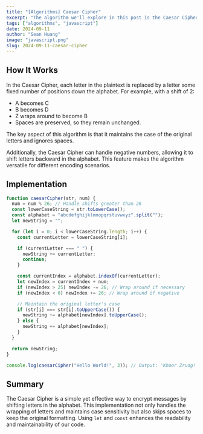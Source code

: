 ```yaml
---
title: "[Algorithms] Caesar Cipher"
excerpt: "The algorithm we'll explore in this post is the Caesar Cipher. This classic encryption technique shifts each letter in a string by a specified number of places in the alphabet."
tags: ["algorithms", "javascript"]
date: 2024-09-11
author: "Sean Huang"
image: "javascript.png"
slug: 2024-09-11-caesar-cipher
---
```


## How It Works

In the Caesar Cipher, each letter in the plaintext is replaced by a letter some fixed number of positions down the alphabet. For example, with a shift of 2:

- A becomes C
- B becomes D
- Z wraps around to become B
- Spaces are preserved, so they remain unchanged.

The key aspect of this algorithm is that it maintains the case of the original letters and ignores spaces.

Additionally, the Caesar Cipher can handle negative numbers, allowing it to shift letters backward in the alphabet. This feature makes the algorithm versatile for different encoding scenarios.

## Implementation

```javascript
function caesarCipher(str, num) {
  num = num % 26; // Handle shifts greater than 26
  const lowerCaseString = str.toLowerCase();
  const alphabet = "abcdefghijklmnopqrstuvwxyz".split("");
  let newString = "";

  for (let i = 0; i < lowerCaseString.length; i++) {
    const currentLetter = lowerCaseString[i];

    if (currentLetter === " ") {
      newString += currentLetter;
      continue;
    }

    const currentIndex = alphabet.indexOf(currentLetter);
    let newIndex = currentIndex + num;
    if (newIndex > 25) newIndex -= 26; // Wrap around if necessary
    if (newIndex < 0) newIndex += 26; // Wrap around if negative

    // Maintain the original letter's case
    if (str[i] === str[i].toUpperCase()) {
      newString += alphabet[newIndex].toUpperCase();
    } else {
      newString += alphabet[newIndex];
    }
  }

  return newString;
}

console.log(caesarCipher("Hello World!", 3)); // Output: 'Khoor Zruog!'
```

## Summary

The Caesar Cipher is a simple yet effective way to encrypt messages by shifting letters in the alphabet. This implementation not only handles the wrapping of letters and maintains case sensitivity but also skips spaces to keep the original formatting. Using `let` and `const` enhances the readability and maintainability of our code.
